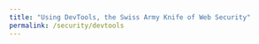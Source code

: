 ```yaml
---
title: "Using DevTools, the Swiss Army Knife of Web Security"
permalink: /security/devtools
---
```

